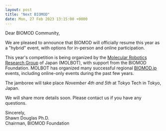 ```yaml
---
layout: post
title: "Next BIOMOD"
date: Mon, 27 Feb 2023 13:15:00 +0000
---
```


Dear BIOMOD Community,

We are pleased to announce that BIOMOD will officially resume this year as a "hybrid" event, with options for in-person and online participation.

This year's competition is being organized by the [Molecular Robotics Research Group](http://www.molbot.org/) of Japan (MOLBOT), with support from the BIOMOD Foundation. MOLBOT has organized many successful regional [BIOMOD.jp](https://biomod.jp/en/index.html) events, including online-only events during the past few years.

The jamboree will take place <em>November 4th and 5th</em> at Tokyo Tech in Tokyo, Japan.

We will share more details soon. Please contact us if you have any questions.

Sincerely,<br>
Shawn Douglas Ph.D.<br>
Chairman, BIOMOD Foundation<br>
